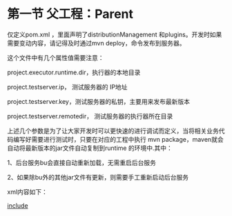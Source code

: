 # 第一节 父工程：Parent

仅定义pom.xml ，里面声明了distributionManagement  和plugins。开发时如果需要变动内容，请记得及时通过mvn deploy，命令发布到服务器。

这个文件中有几个属性值需要注意：

project.executor.runtime.dir，执行器的本地目录

project.testserver.ip， 测试服务器的 IP地址

project.testserver.key，测试服务器的私钥，主要用来发布最新版本

project.testserver.remotedir， 测试服务器的执行器所在目录

上述几个参数是为了让大家开发时可以更快速的进行调试而定义，当将相关业务代码编写好需要进行测试时，只要在对应的工程中执行  mvn  package，maven就会自动将最新版本的jar文件自动复制到runtime 的环境中.其中：

1、后台服务bu会直接自动重新加载，无需重启后台服务

2、如果除bu外的其他jar文件有更新，则需要手工重新启动后台服务

xml内容如下：

[include](D:\+svn\PthinkCloudApp\03.server\pthink-parent\pom.xml)
